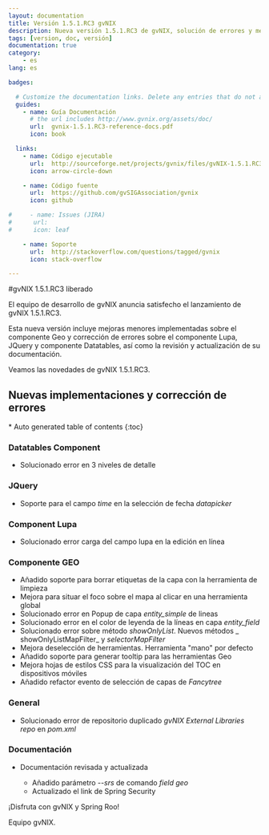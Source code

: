 ```yaml
---
layout: documentation
title: Versión 1.5.1.RC3 gvNIX
description: Nueva versión 1.5.1.RC3 de gvNIX, solución de errores y mejoras
tags: [version, doc, versión]
documentation: true
category:
    - es
lang: es

badges:

  # Customize the documentation links. Delete any entries that do not apply.
  guides:
    - name: Guía Documentación
      # the url includes http://www.gvnix.org/assets/doc/
      url:  gvnix-1.5.1.RC3-reference-docs.pdf
      icon: book

  links:
    - name: Código ejecutable
      url:  http://sourceforge.net/projects/gvnix/files/gvNIX-1.5.1.RC3.zip/download
      icon: arrow-circle-down

    - name: Código fuente
      url:  https://github.com/gvSIGAssociation/gvnix
      icon: github

#     - name: Issues (JIRA)
#      url:
#      icon: leaf

    - name: Soporte
      url:  http://stackoverflow.com/questions/tagged/gvnix
      icon: stack-overflow

---
```


#gvNIX 1.5.1.RC3 liberado

El equipo de desarrollo de gvNIX anuncia satisfecho el lanzamiento de gvNIX 1.5.1.RC3.

Esta nueva versión incluye mejoras menores implementadas sobre el componente Geo
y corrección de errores sobre el componente Lupa, JQuery y componente Datatables,
así como la revisión y actualización de su documentación.


Veamos las novedades de gvNIX 1.5.1.RC3.


## Nuevas implementaciones y corrección de errores

<section id="table-of-contents" class="toc">
<div id="drawer" markdown="1">
*  Auto generated table of contents
{:toc}
</div>
</section><!-- /#table-of-contents -->

### Datatables Component

* Solucionado error en  3 niveles de detalle

### JQuery

* Soporte para el campo _time_ en la selección de fecha _datapicker_

### Component Lupa

* Solucionado error carga del campo lupa en la edición en línea

### Componente GEO

* Añadido soporte para borrar etiquetas de la capa con la herramienta de limpieza
* Mejora para situar el foco sobre el mapa al clicar en una herramienta global
* Solucionado error en Popup de capa _entity_simple_ de lineas
* Solucionado error en el color de leyenda de la líneas en capa _entity_field_
* Solucionado error sobre método _showOnlyList_. Nuevos métodos _ showOnlyListMapFilter_ y _selectorMapFilter_
* Mejora deselección de herramientas. Herramienta "mano" por defecto
* Añadido soporte para generar tooltip para las herramientas Geo
* Mejora hojas de estilos CSS para la visualización del TOC en dispositivos móviles
* Añadido refactor evento de selección de capas de _Fancytree_

### General

* Solucionado error de repositorio duplicado _gvNIX External Libraries repo_ en _pom.xml_

### Documentación

* Documentación revisada y actualizada

  * Añadido parámetro _--srs_ de comando _field geo_
  * Actualizado el link de Spring Security

¡Disfruta con gvNIX y Spring Roo!

Equipo gvNIX.



